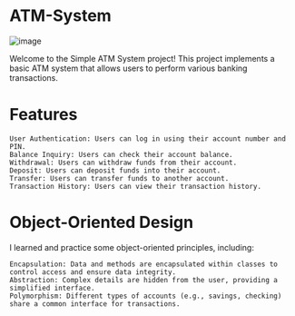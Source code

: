 # ATM-System
![image](https://github.com/HIS-MOHAMMED/ATM-System/assets/138883671/aa92a532-78df-4541-9db5-dc9d5298c239)

Welcome to the Simple ATM System project! This project implements a basic ATM system that allows users to perform various banking transactions.

# Features

    User Authentication: Users can log in using their account number and PIN.
    Balance Inquiry: Users can check their account balance.
    Withdrawal: Users can withdraw funds from their account.
    Deposit: Users can deposit funds into their account.
    Transfer: Users can transfer funds to another account.
    Transaction History: Users can view their transaction history.

# Object-Oriented Design
I learned and practice some object-oriented principles, including:

    Encapsulation: Data and methods are encapsulated within classes to control access and ensure data integrity.
    Abstraction: Complex details are hidden from the user, providing a simplified interface.
    Polymorphism: Different types of accounts (e.g., savings, checking) share a common interface for transactions.
